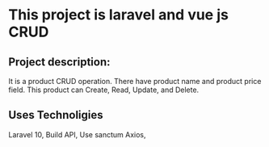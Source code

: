 # This project is laravel and vue js CRUD

## Project description:
It is a product CRUD operation. There have product name and product price field. This product can Create, Read, Update, and Delete.

## Uses Technoligies
Laravel 10,
Build API,
Use sanctum
Axios,
